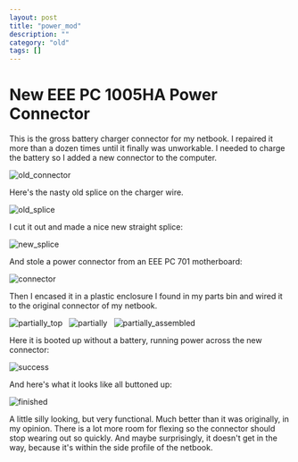 ```yaml
---
layout: post
title: "power_mod"
description: ""
category: "old"
tags: []
---
```


New EEE PC 1005HA Power Connector
=================================

This is the gross battery charger connector for my netbook. I repaired it more than a dozen times until it finally was unworkable. I needed to charge the battery so I added a new connector to the computer.

![old_connector]({{site.url}}/images/power_mod/old_connector.jpg)

Here's the nasty old splice on the charger wire.

![old_splice]({{site.url}}/images/power_mod/old_splice.jpg)

I cut it out and made a nice new straight splice:

![new_splice]({{site.url}}/images/power_mod/new_splice.jpg)

And stole a power connector from an EEE PC 701 motherboard:

![connector]({{site.url}}/images/power_mod/connector.jpg)

Then I encased it in a plastic enclosure I found in my parts bin and wired it to the original connector of my netbook.

![partially_top]({{site.url}}/images/power_mod/partially_top.jpg)
&nbsp;
![partially]({{site.url}}/images/power_mod/partially.jpg)
&nbsp;
![partially_assembled]({{site.url}}/images/power_mod/partially_assembled.jpg)

Here it is booted up without a battery, running power across the new connector:

![success]({{site.url}}/images/power_mod/success.jpg)

And here's what it looks like all buttoned up:

![finished]({{site.url}}/images/power_mod/finished.jpg)

A little silly looking, but very functional. Much better than it was originally, in my opinion. There is a lot more room for flexing so the connector should stop wearing out so quickly. And maybe surprisingly, it doesn't get in the way, because it's within the side profile of the netbook.

